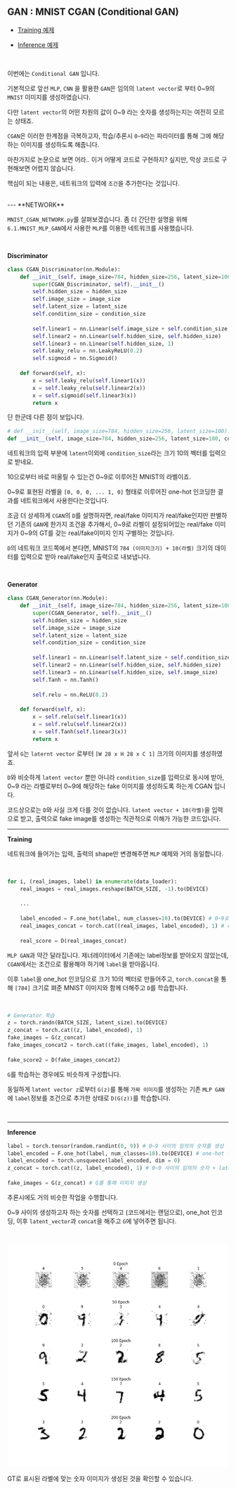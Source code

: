 
<br>

## GAN : MNIST CGAN (Conditional GAN)

- [Training 예제](MNIST_CGAN_TRAIN.py)

- [Inference 예제](MNIST_CGAN_TEST.py)

<br>

이번에는 `Conditional GAN` 입니다. 

기본적으로 앞선 `MLP`, `CNN` 을 활용한 `GAN`은 임의의 `latent vector`로 부터 0~9의 `MNIST` 이미지를 생성하였습니다.

다만 `latent vector`의 어떤 차원의 값이 0~9 라는 숫자를 생성하는지는 여전히 모르는 상태죠.

`CGAN`은 이러한 한계점을 극복하고자, 학습/추론시 `0~9`라는 파라미터를 통해 그에 해당하는 이미지를 생성하도록 해줍니다.

마찬가지로 논문으로 보면 어라.. 이거 어떻게 코드로 구현하지? 싶지만, 막상 코드로 구현해보면 어렵지 않습니다.

핵심이 되는 내용은, 네트워크의 입력에 `조건`을 추가한다는 것입니다.

<br>
---
**NETWORK**

`MNIST_CGAN_NETWORK.py`를 살펴보겠습니다. 좀 더 간단한 설명을 위해 `6.1.MNIST_MLP_GAN`에서 사용한 `MLP`를 이용한 네트워크를 사용했습니다.

<br>

**Discriminator**

```python
class CGAN_Discriminator(nn.Module):
    def __init__(self, image_size=784, hidden_size=256, latent_size=100, condition_size = 10):
        super(CGAN_Discriminator, self).__init__()
        self.hidden_size = hidden_size
        self.image_size = image_size
        self.latent_size = latent_size
        self.condition_size = condition_size

        self.linear1 = nn.Linear(self.image_size + self.condition_size, self.hidden_size)
        self.linear2 = nn.Linear(self.hidden_size, self.hidden_size)
        self.linear3 = nn.Linear(self.hidden_size, 1)
        self.leaky_relu = nn.LeakyReLU(0.2)
        self.sigmoid = nn.Sigmoid()

    def forward(self, x):
        x = self.leaky_relu(self.linear1(x))
        x = self.leaky_relu(self.linear2(x))
        x = self.sigmoid(self.linear3(x))
        return x
```  

단 한군데 다른 점이 보입니다. 

```python
# def __init__(self, image_size=784, hidden_size=256, latent_size=100):
def __init__(self, image_size=784, hidden_size=256, latent_size=100, condition_size = 10):
```

네트워크의 입력 부분에 `latent`이외에 `condition_size`라는 크기 10의 벡터를 입력으로 받네요.

10으로부터 바로 떠올릴 수 있는건 0~9로 이루어진 MNIST의 라벨이죠.

0~9로 표현된 라벨을 `[0, 0, 0, ... 1, 0]` 형태로 이루어진 one-hot 인코딩한 결과를 네트워크에서 사용한다는것입니다.

조금 더 상세하게 `CGAN`의 `D`를 설명하자면, real/fake 이미지가 real/fake인지만 판별하던 기존의 `GAN`에 한가지 조건을 추가해서, 
0~9로 라벨이 설정되어있는 real/fake 이미지가 0~9의 GT를 갖는 real/fake이미지 인지 구별하는 것입니다.

`D`의 네트워크 코드쪽에서 본다면, MNIST의 `784 (이미지크기) + 10(라벨)` 크기의 데이터를 입력으로 받아 real/fake인지 출력으로 내보냅니다. 

<br>

**Generator**

```python
class CGAN_Generator(nn.Module):
    def __init__(self, image_size=784, hidden_size=256, latent_size=100, condition_size = 10):
        super(CGAN_Generator, self).__init__()
        self.hidden_size = hidden_size
        self.image_size = image_size
        self.latent_size = latent_size
        self.condition_size = condition_size

        self.linear1 = nn.Linear(self.latent_size + self.condition_size, self.hidden_size)
        self.linear2 = nn.Linear(self.hidden_size, self.hidden_size)
        self.linear3 = nn.Linear(self.hidden_size, self.image_size)
        self.Tanh = nn.Tanh()

        self.relu = nn.ReLU(0.2)

    def forward(self, x):
        x = self.relu(self.linear1(x))
        x = self.relu(self.linear2(x))
        x = self.Tanh(self.linear3(x))
        return x
```  

앞서 `G`는 `laternt vector` 로부터 `[W 28 x H 28 x C 1]` 크기의 이미지를 생성하였죠.

`D`와 비슷하게 `latent vector` 뿐만 아니라 `condition_size`를 입력으로 동시에 받아, 0~9 라는 라벨로부터 0~9에 해당하는 fake 이미지를 생성하도록 하는게 CGAN 입니다.

코드상으로는 `D`와 사실 크게 다를 것이 없습니다. `latent vector + 10(라벨)`을 입력으로 받고, 출력으로 fake image를 생성하는 직관적으로 이해가 가능한 코드입니다.

--- 
**Training**

네트워크에 들어가는 입력, 출력의 shape만 변경해주면 `MLP` 예제와 거의 동일합니다. 

<br>

```python
for i, (real_images, label) in enumerate(data_loader):
    real_images = real_images.reshape(BATCH_SIZE, -1).to(DEVICE)

    ...

    label_encoded = F.one_hot(label, num_classes=10).to(DEVICE) # 0~9로 표현되는 10개의 클래스 정보를 [1, 0, 0, ... 0] 의 벡터로 one-hot 인코딩
    real_images_concat = torch.cat((real_images, label_encoded), 1) # concat

    real_score = D(real_images_concat)
```

`MLP GAN`과 약간 달라집니다. 제너레이터에서 기존에는 label정보를 받아오지 않았는데, `CGAN`에서는 조건으로 활용해야 하기에 `label`을 받아옵니다.

이후 `label`을 one_hot 인코딩으로 크기 10의 벡터로 만들어주고, `torch.concat`을 통해 `[784]` 크기로 펴준 MNIST 이미지와 함께 더해주고 `D`를 학습합니다.


<br>

```python
# Generator 학습
z = torch.randn(BATCH_SIZE, latent_size).to(DEVICE)
z_concat = torch.cat((z, label_encoded), 1)
fake_images = G(z_concat)
fake_images_concat2 = torch.cat((fake_images, label_encoded), 1)

fake_score2 = D(fake_images_concat2)
```

`G`를 학습하는 경우에도 비슷하게 구성합니다.

동일하게 `latent vector z`로부터 `G(z)`를 통해 `가짜 이미지`를 생성하는 기존 `MLP GAN`에 `label`정보를 조건으로 추가한 상태로 `D(G(z))`를 학습합니다.


<br>

--- 
**Inference**

```python
label = torch.tensor(random.randint(0, 9)) # 0~9 사이의 임의의 숫자를 생성
label_encoded = F.one_hot(label, num_classes=10).to(DEVICE) # one-hot 인코딩
label_encoded = torch.unsqueeze(label_encoded, dim = 0)
z_concat = torch.cat((z, label_encoded), 1) # 0~9 사이의 임의의 숫자 + latent vector를 G의 입력으로 사용

fake_images = G(z_concat) # G를 통해 이미지 생성
```

추론시에도 거의 비슷한 작업을 수행합니다.

0~9 사이의 생성하고자 하는 숫자를 선택하고 (코드에서는 랜덤으로), one_hot 인코딩, 이후 `latent_vector`과 `concat`을 해주고 `G`에 넣어주면 됩니다.

<br>

!['MNIST_DCGAN`](MNIST_CGAN.png)

GT로 표시된 라벨에 맞는 숫자 이미지가 생성된 것을 확인할 수 있습니다.
